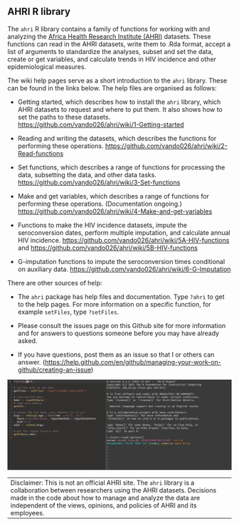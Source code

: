 ## AHRI R library

The `ahri` R library contains a family of functions for working with and
analyzing the [Africa Health Research Institute
(AHRI)](https://www.ahri.org/research/#research-department) datasets.
These functions can read in the AHRI datasets, write them to .Rda
format, accept a list of arguments to standardize the analyses, subset
and set the data, create or get variables, and calculate trends in HIV
incidence and other epidemiological measures.

The wiki help pages serve as a short introduction to the `ahri` library.
These can be found in the links below. The help files are organised as
follows:

-   Getting started, which describes how to install the `ahri` library,
    which AHRI datasets to request and where to put them. It also shows
    how to set the paths to these datasets.
    <https://github.com/vando026/ahri/wiki/1-Getting-started>

-   Reading and writing the datasets, which describes the functions for
    performing these operations.
    <https://github.com/vando026/ahri/wiki/2-Read-functions>

-   Set functions, which describes a range of functions for processing
    the data, subsetting the data, and other data tasks.
    <https://github.com/vando026/ahri/wiki/3-Set-functions>

-   Make and get variables, which describes a range of functions for
    performing these operations. (Documentation ongoing.)
    <https://github.com/vando026/ahri/wiki/4-Make-and-get-variables>

-   Functions to make the HIV incidence datasets, impute the
    seroconversion dates, perform multiple imputation, and calculate
    annual HIV incidence.
    <https://github.com/vando026/ahri/wiki/5A-HIV-functions> and
    <https://github.com/vando026/ahri/wiki/5B-HIV-functions>

-   G-imputation functions to impute the seroconversion times
    conditional on auxiliary data.
    <https://github.com/vando026/ahri/wiki/6-G-Imputation>

There are other sources of help:

-   The `ahri` package has help files and documentation. Type `?ahri` to
    get to the help pages. For more information on a specific function,
    for example `setFiles`, type `?setFiles`.

-   Please consult the issues page on this Github site for more
    information and for answers to questions someone before you may have
    already asked.

-   If you have questions, post them as an issue so that I or others can
    answer.
    (<https://help.github.com/en/github/managing-your-work-on-github/creating-an-issue>)

![demo1](ahri1.gif)

|                                                                                                                                                                                                                                                                                       |
|---------------------------------------------------------------------------------------------------------------------------------------------------------------------------------------------------------------------------------------------------------------------------------------|
| Disclaimer: This is not an official AHRI site. The `ahri` library is a collaboration between researchers using the AHRI datasets. Decisions made in the code about how to manage and analyze the data are independent of the views, opinions, and policies of AHRI and its employees. |
